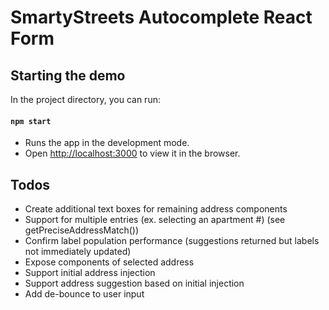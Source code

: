 # SmartyStreets Autocomplete React Form

## Starting the demo

In the project directory, you can run:

#### `npm start`

- Runs the app in the development mode.
- Open [http://localhost:3000](http://localhost:3000) to view it in the browser.


## Todos
- Create additional text boxes for remaining address components
- Support for multiple entries (ex. selecting an apartment #) (see getPreciseAddressMatch())
- Confirm label population performance (suggestions returned but labels not immediately updated)
- Expose components of selected address
- Support initial address injection
- Support address suggestion based on initial injection
- Add de-bounce to user input
